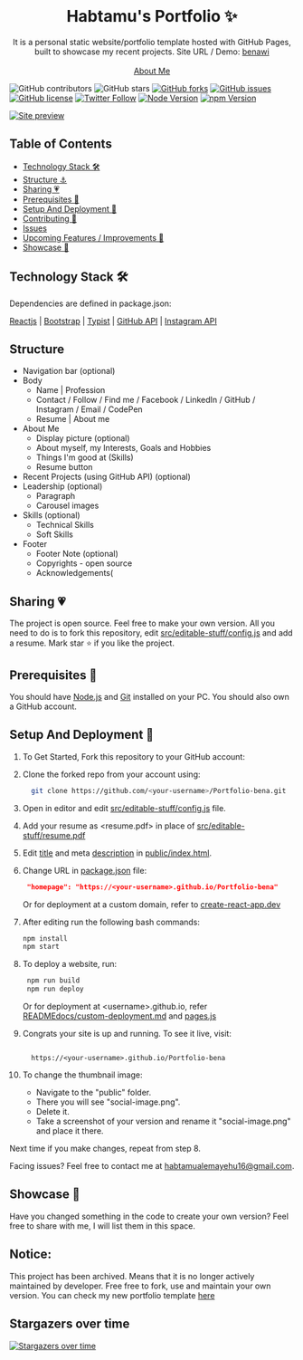<!-- PROJECT LOGO -->
<br />
<p align="center">
  <h1 align="center">Habtamu's Portfolio ✨</h1>

  <p align="center">
    It is a personal static website/portfolio template hosted with GitHub Pages, built to showcase my recent projects. Site URL / Demo: 
    <a href="https://benawi.github.io/Portfolio-bena/">benawi</a>
    <br />
    <br />
    <a href="https://benawi.github.io/Portfolio-bena/#aboutme">About Me</a>
  </p>
</p>

![GitHub contributors](https://img.shields.io/github/contributors/benawi/Portfolio-bena?color=ffcc66&style=for-the-badge)
![GitHub stars](https://img.shields.io/github/stars/benawi/Portfolio-bena?color=ffcc66&style=for-the-badge)
[![GitHub forks](https://img.shields.io/github/forks/benawi/Portfolio-bena?style=for-the-badge)](https://github.com/benawi/star_book/network)
[![GitHub issues](https://img.shields.io/github/issues/benawi/Portfolio-bena?color=ffcc66&style=for-the-badge)](https://github.com/benawi/star_book/issues)
[![GitHub license](https://img.shields.io/github/license/benawi/Portfolio-bena?style=for-the-badge)](https://github.com/benawi/Portfolio-bena/blob/master/LICENSE)
[![Twitter Follow](https://img.shields.io/twitter/follow/benawi?color=ffcc66&logo=twitter&logoColor=ffffff&style=for-the-badge)](https://twitter.com/benawi)
[![Node Version](https://img.shields.io/static/v1?label=Node&message=v18.13.0&color=026e00&style=for-the-badge)](https://nodejs.org)
[![npm Version](https://img.shields.io/static/v1?label=npm&message=8.11.0&color=cb0000&style=for-the-badge)](https://nodejs.org)

[![Site preview](/public/social-image.png)](https://benawi.github.io/Portfolio-bena/)

## Table of Contents

- [Technology Stack 🛠️](#technology-stack-)
- [Structure ⚓](#structure-)
- [Sharing 💗](#sharing-)
- [Prerequisites 🍪](#prerequisites-)
- [Setup And Deployment 🔧](#setup-and-deployment-)
- [Contributing 🙌](#contributing-)
- [Issues](#issues)
- [Upcoming Features / Improvements 🔗](#upcoming-features-/-improvements-)
- [Showcase 🚀](#showcase-)


## Technology Stack 🛠️

Dependencies are defined in package.json:

[Reactjs](https://reactjs.org/)
| [Bootstrap](https://getbootstrap.com/)
| [Typist](https://github.com/jstejada/react-typist)
| [GitHub API](https://developer.github.com/v3/repos/)
| [Instagram API](https://www.instagram.com/developer/embedding/)

## Structure 

- Navigation bar (optional)
- Body
  - Name |  Profession
  - Contact / Follow / Find me / Facebook / LinkedIn / GitHub / Instagram / Email / CodePen
  - Resume | About me
- About Me
  - Display picture (optional)
  - About myself, my Interests, Goals and Hobbies
  - Things I'm good at (Skills)
  - Resume button
- Recent Projects (using GitHub API) (optional)
- Leadership (optional)
  - Paragraph
  - Carousel images
- Skills (optional)
  - Technical Skills
  - Soft Skills
- Footer
  - Footer Note (optional)
  - Copyrights - open source
  - Acknowledgements(

## Sharing 💗

The project is open source. Feel free to make your own version. All you need to do is to fork this repository, edit [src/editable-stuff/config.js](./src/editable-stuff/config.js) and add a resume. Mark star ⭐ if you like the project.

## Prerequisites 🍪

You should have [Node.js](https://nodejs.org/en/) and [Git](https://git-scm.com/) installed on your PC. You should also own a GitHub account.

## Setup And Deployment 🔧

1. To Get Started, Fork this repository to your GitHub account:
2. Clone the forked repo from your account using:

   ```bash
     git clone https://github.com/<your-username>/Portfolio-bena.git
   ```

3. Open in editor and edit [src/editable-stuff/config.js](./src/editable-stuff/config.js) file.

4. Add your resume as <resume.pdf> in place of [src/editable-stuff/resume.pdf](./src/editable-stuff/)

5. Edit [title](./public/index.html#L34) and meta [description](./public/index.html#L13) in [public/index.html](./public/index.html).
6. Change URL in [package.json](./package.json) file:

   ```json
    "homepage": "https://<your-username>.github.io/Portfolio-bena"
   ```

   Or for deployment at a custom domain, refer to [create-react-app.dev](https://create-react-app.dev/docs/deployment/#step-1-add-homepage-to-packagejson)

7. After editing run the following bash commands:

   ```bash
   npm install
   npm start
   ```

8. To deploy a website, run:

   ```bash
    npm run build
    npm run deploy
   ```

   Or for deployment at \<username>.github.io, refer [READMEdocs/custom-deployment.md](./READMEdocs/custom-deployment.md) and [pages.js](./pages.js)

9. Congrats your site is up and running. To see it live, visit:

   ```https
   
     https://<your-username>.github.io/Portfolio-bena
   ```

10. To change the thumbnail image:

    - Navigate to the "public" folder.  
    - There you will see "social-image.png".  
    - Delete it.   
    - Take a screenshot of your version and rename it "social-image.png" and place it there.  
    
   Next time if you make changes, repeat from step 8.

Facing issues? Feel free to contact me at habtamualemayehu16@gmail.com.

## Showcase 🚀

Have you changed something in the code to create your own version? Feel free to share with me, I will list them in this space.


## Notice:

This project has been archived. Means that it is no longer actively maintained by developer. Free free to fork, use and maintain your own version. You can check my new portfolio template [here](https://github.com/benawi/portfolio)

## Stargazers over time

[![Stargazers over time](https://starchart.cc/benawi/Portfolio-bena.svg)](https://starchart.cc/benawi/Portfolio-bena)
